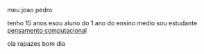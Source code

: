 meu joao pedro

tenho 15 anos esou aluno do 1 ano do ensino medio sou estudante [pensamento computacional](https://blog.conexia.com.br/pensamento-computacional/#:~:text=O%20que%20%C3%A9%20pensamento%20computacional,forma%20cr%C3%ADtica%2C%20criativa%20e%20estrat%C3%A9gica.) 

ola rapazes bom dia
  
